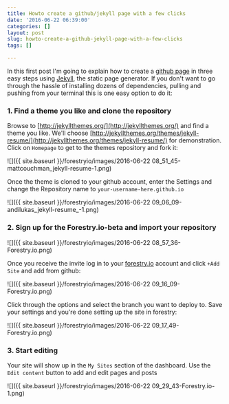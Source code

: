 ```yaml
---
title: Howto create a github/jekyll page with a few clicks
date: '2016-06-22 06:39:00'
categories: []
layout: post
slug: howto-create-a-github-jekyll-page-with-a-few-clicks
tags: []

---
```

In this first post I'm going to explain how to create a [github page](https://pages.github.com/) in three easy steps using [Jekyll](http://jekyllrb.com/), the static page generator. If you don't want to go through the hassle of installing dozens of dependencies, pulling and pushing from your terminal this is one easy option to do it:

### **1.  Find a theme you like and clone the repository**

Browse to [http://jekyllthemes.org/](http://jekyllthemes.org/) and find a theme you like. We'll choose [http://jekyllthemes.org/themes/jekyll-resume/](http://jekyllthemes.org/themes/jekyll-resume/) for demonstration. Click on `Homepage` to get to the themes repository and fork it:

![]({{ site.baseurl }}/forestryio/images/2016-06-22 08_51_45-mattcouchman_jekyll-resume-1.png)

Once the theme is cloned to your github account, enter the Settings and change the Repository name to `your-username-here.github.io`

![]({{ site.baseurl }}/forestryio/images/2016-06-22 09_06_09-andilukas_jekyll-resume_-1.png)

### **2.  Sign up for the Forestry.io-beta and import your repository**

![]({{ site.baseurl }}/forestryio/images/2016-06-22 08_57_36-Forestry.io.png)

Once you receive the invite log in to your [forestry.io](https://forestry.io/) account and click `+Add Site` and add from github:

![]({{ site.baseurl }}/forestryio/images/2016-06-22 09_16_09-Forestry.io.png)

Click through the options and select the branch you want to deploy to. Save your settings and you're done setting up the site in forestry:

![]({{ site.baseurl }}/forestryio/images/2016-06-22 09_17_49-Forestry.io.png)

### **3.  Start editing**

Your site will show up in the `My Sites` section of the dashboard. Use the `Edit content` button to add and edit pages and posts

![]({{ site.baseurl }}/forestryio/images/2016-06-22 09_29_43-Forestry.io-1.png)